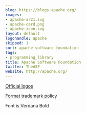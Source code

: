 ```yaml
---
blog: https://blogs.apache.org/
images:
- apache-ar21.svg
- apache-card.png
- apache-icon.svg
layout: default
logohandle: apache
skipped: 1
sort: apache software foundation
tags:
- programming_library
title: Apache Software Foundation
twitter: TheASF
website: http://apache.org/
---
```


[Official logos](http://apache.org/foundation/press/kit/#links)

[Format trademark policy](http://www.apache.org/foundation/marks/)

Font is Verdana Bold
